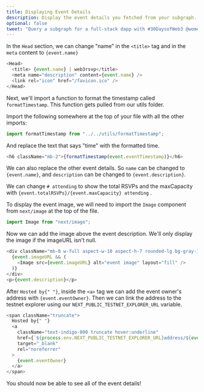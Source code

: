 ```yaml
---
title: Displaying Event Details
description: Display the event details you fetched from your subgraph.
optional: false
tweet: "Query a subgraph for a full-stack dapp with #30DaysofWeb3 @womenbuildweb3 ⛓"
---
```


In the `Head` section, we can change "name" in the `<title>` tag and in the `meta` content to `{event.name}`

```javascript
<Head>
  <title> {event.name} | web3rsvp</title>
  <meta name="description" content={event.name} />
  <link rel="icon" href="/favicon.ico" />
</Head>
```

Next, we'll import a function to format the timestamp called `formatTimestamp`. This function gets pulled from our utils folder.

Import the following somewhere at the top of your file with all the other imports:

```javascript
import formatTimestamp from "../../utils/formatTimestamp";
```

And replace the text that says "time" with the formatted time.

```javascript
<h6 className="mb-2">{formatTimestamp(event.eventTimestamp)}</h6>
```

We can also replace the other event details. So `name` can be changed to `{event.name}`, and `description` can be changed to `{event.description}`.

We can change `# attending` to show the total RSVPs and the maxCapacity with `{event.totalRSVPs}/{event.maxCapacity} attending` .

To display the event image, we will need to import the `Image` component from `next/image` at the top of the file.

```javascript
import Image from "next/image";
```

Now we can add the image above the event description. We'll only display the image if the imageURL isn't null.

```javascript
<div className="mb-8 w-full aspect-w-10 aspect-h-7 rounded-lg bg-gray-100 focus-within:ring-2 focus-within:ring-offset-2 focus-within:ring-offset-gray-100 focus-within:ring-indigo-500 overflow-hidden">
  {event.imageURL && (
    <Image src={event.imageURL} alt="event image" layout="fill" />
  )}
</div>
<p>{event.description}</p>
```

After `Hosted by{" "}`, inside the `<a>` tag we can add the event owner's address with `{event.eventOwner}`. Then we can link the address to the testnet explorer using our `NEXT_PUBLIC_TESTNET_EXPLORER_URL` variable.

```javascript
<span className="truncate">
  Hosted by{" "}
  <a
    className="text-indigo-800 truncate hover:underline"
    href={`${process.env.NEXT_PUBLIC_TESTNET_EXPLORER_URL}address/${event.eventOwner}`}
    target="_blank"
    rel="noreferrer"
  >
    {event.eventOwner}
  </a>
</span>
```

You should now be able to see all of the event details!
